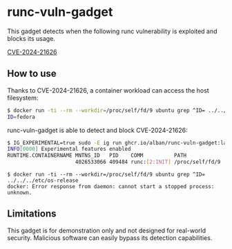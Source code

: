 # runc-vuln-gadget

This gadget detects when the following runc vulnerability is exploited and blocks its usage.

[CVE-2024-21626](https://github.com/opencontainers/runc/security/advisories/GHSA-xr7r-f8xq-vfvv)

## How to use

Thanks to CVE-2024-21626, a container workload can access the host filesystem:

```bash
$ docker run -ti --rm --workdir=/proc/self/fd/9 ubuntu grep ^ID= ../../../etc/os-release
ID=fedora
```

runc-vuln-gadget is able to detect and block CVE-2024-21626:

```bash
$ IG_EXPERIMENTAL=true sudo -E ig run ghcr.io/alban/runc-vuln-gadget:latest
INFO[0000] Experimental features enabled
RUNTIME.CONTAINERNAME MNTNS_ID   PID    COMM          PATH
                      4026533066 409484 runc:[2:INIT] /proc/self/fd/9

```

```
$ docker run -ti --rm --workdir=/proc/self/fd/9 ubuntu grep ^ID= ../../../etc/os-release
docker: Error response from daemon: cannot start a stopped process: unknown.
```

## Limitations

This gadget is for demonstration only and not designed for real-world security.
Malicious software can easily bypass its detection capabilities.
